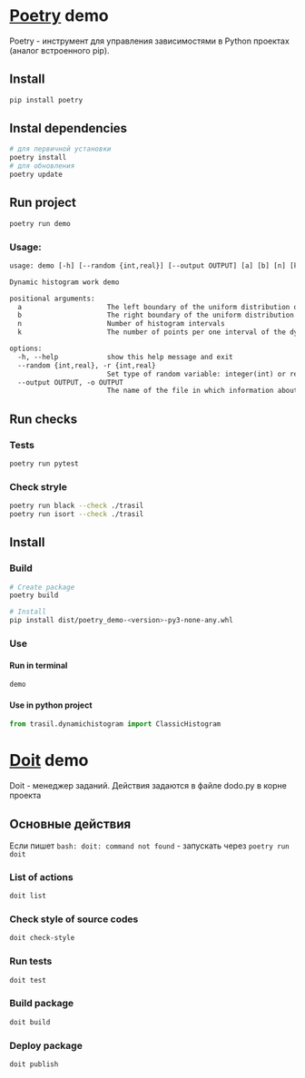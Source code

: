 # [Poetry](https://python-poetry.org/) demo

Poetry - инструмент для управления зависимостями в Python проектах (аналог встроенного pip).

## Install

``` bash
pip install poetry
```

## Instal dependencies
``` bash
# для первичной установки
poetry install
# для обновления
poetry update
```

## Run project
``` bash
poetry run demo
```

### Usage:
``` txt
usage: demo [-h] [--random {int,real}] [--output OUTPUT] [a] [b] [n] [k]

Dynamic histogram work demo

positional arguments:
  a                     The left boundary of the uniform distribution of a random variable
  b                     The right boundary of the uniform distribution of a random variable
  n                     Number of histogram intervals
  k                     The number of points per one interval of the dynamic histogram

options:
  -h, --help            show this help message and exit
  --random {int,real}, -r {int,real}
                        Set type of random variable: integer(int) or real(real)
  --output OUTPUT, -o OUTPUT
                        The name of the file in which information about the difference between normal and dynamic histograms will be placed
```

## Run checks
### Tests
``` bash
poetry run pytest
```

### Check stryle
``` bash
poetry run black --check ./trasil
poetry run isort --check ./trasil
```

## Install
### Build
``` bash
# Create package
poetry build

# Install
pip install dist/poetry_demo-<version>-py3-none-any.whl
```
### Use
#### Run in terminal
``` bash
demo
```

#### Use in python project
``` python
from trasil.dynamichistogram import ClassicHistogram
```

# [Doit](https://github.com/pydoit/doit) demo

Doit - менеджер заданий. Действия задаются в файле dodo.py в корне проекта

## Основные действия
Если пишет `bash: doit: command not found` - запускать через `poetry run doit`

### List of actions
``` bash
doit list
```
### Check style of source codes
``` bash
doit check-style
```
### Run tests
``` bash
doit test
```
### Build package
``` bash
doit build
```
### Deploy package
``` bash
doit publish
```
